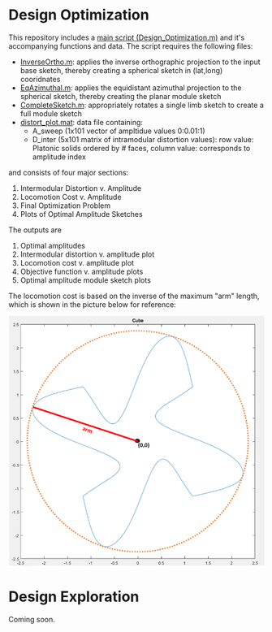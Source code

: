 # Design Optimization

This repository includes a [main script (Design_Optimization.m)](/Design_Optimization.m) and it's accompanying functions and data. The script requires the following files:
* [InverseOrtho.m](/InverseOrtho.m): applies the inverse orthographic projection to the input base sketch, thereby creating a spherical sketch in (lat,long) cooridnates
* [EqAzimuthal.m](/EqAzimuthal.m): applies the equidistant azimuthal projection to the spherical sketch, thereby creating the planar  module sketch
* [CompleteSketch.m](/CompleteSketch.m): appropriately rotates a single limb sketch to create a full module sketch
* [distort_plot.mat](/distort_plan.m):  data file containing:
  * A_sweep (1x101 vector of ampltidue values 0:0.01:1)
  * D_inter (5x101 matrix of intramodular distortion values): row value: Platonic solids ordered by # faces, column value: corresponds to amplitude index
  
and consists of four major sections:
1.  Intermodular Distortion v. Amplitude
2.  Locomotion Cost v. Amplitude
3.  Final Optimization Problem
4.  Plots of Optimal Amplitude Sketches

The outputs are
1. Optimal amplitudes
2. Intermodular distortion v. amplitude plot
3. Locomotion cost v. amplitude plot
4. Objective function v. amplitude plots
5. Optimal amplitude module sketch plots

The locomotion cost is based on the inverse of the maximum "arm" length, which is shown in the picture below for reference:


![arm](/description/arm_fig.PNG)

# Design Exploration
 Coming soon.
